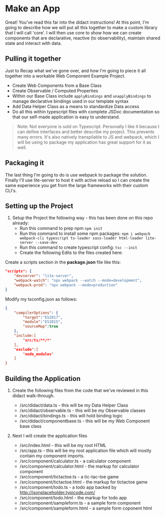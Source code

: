 # Make an App

Great! You've read this far into the didact instructions!  At this point, I'm going to describe how we will put all this together to make a custom library that I will call 'core'.  I will then use core to show how we can create components that are declarative, reactive (to observability), maintain shared state and interact with data.

## Pulling it together 

Just to Recap what we've gone over, and how I'm going to piece it all together into a workable Web Component Example Project.

* Create Web Components from a Base Class
* Create Observable / Computed Properties
* Within our Base Class include `applyBindings` and `unapplyBindings` to manage declarative bindings used in our template syntax
* Add Data Helper Class as a means to standardize Data access
* Do all this within typescript files with complete JSDoc documentation so that our self-made application is easy to understand.

> Note: Not everyone is sold on Typescript. Personally I like it because I can define interfaces and better describe my project.  This prevents many errors.  It's also natively transpilable to JS and webpack, which I will be using to package my application has great support for it as well.

## Packaging it
The last thing I'm going to do is use webpack to package the solution.  Finally I'll use lite-server to host it with active reload so I can create the same experience you get from the large frameworks with their custom CLI's.

Setting up the Project
----------------------
1. Setup the Project the following way - this has been done on this repo already:
    - Run this command to prep npm `npm init`
    - Run this command to install some npm packages: `npm i webpack webpack-cli typescript ts-loader sass-loader html-loader lite-server --save-dev`
    - Run this command to create typescript config: `tsc --init`
    - Create the following Edits to the files created here:

Create a scripts section in the **package.json** file like this:

```json
"scripts": {
    "devserver": "lite-server",
    "webpack-watch": "npx webpack --watch --mode=development",
    "webpack-prod": "npx webpack --mode=production"
}
```

Modify my tsconfig.json as follows: 

```json
{
    "compilerOptions": {
        "target":"ES2017",
        "module":"ES2015",
        "sourceMap":true
    },
    "include:[
        "src/ts/**/*"
    ], 
    "exclude":[
        "node_modules"
    ]
}
```

Building the Application
------------------------

1. Create the following files from the code that we've reviewed in this didact walk-through.
    - /src/didact/data.ts - this will be my Data Helper Class
    - /src/didact/observable.ts - this will be my Observable classes
    - /src/didact/bindings.ts - this will hold binding logic
    - /src/didact/componentbase.ts - this will be my Web Component base class

1. Next I will create the application files
    - /src/index.html - this will be my root HTML
    - /src/app.ts - this will be my root application file which will mostly contain my component imports.
    - /src/component/calculator.ts - a calculator component
    - /src/component/calculator.html - the markup for calculator component 
    - /src/component/tictactoe.ts - a tic-tac-toe game
    - /src/component/tictactoe.html - the markup for tictactoe game 
    - /src/component/todo.ts - a todo app backed by http://jsonplaceholder.typicode.com/
    - /src/component/todo.html - the markup for todo app
    - /src/component/sampleform.ts - a sample form component
    - /src/component/sampleform.html - a sample form coponent html
